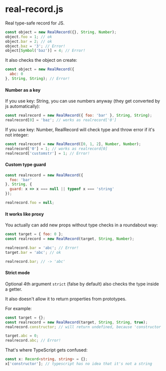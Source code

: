 # real-record.js
Real type-safe record for JS.

```js
const object = new RealRecord({}, String, Number);
object.foo = 1; // ok
object.bar = 2; // ok
object.baz = '3'; // Error!
object[Symbol('baz')] = 4; // Error!
```

It also checks the object on create:
```js
const object = new RealRecord({
  abc: 0
}, String, String); // Error!
```

#### Number as a key
If you use key: String, you can use numbers anyway (they get converted by js automatically):
```js
const realrecord = new RealRecord({ foo: 'bar' }, String, String);
realrecord[0] = 'baz'; // works as realrecord['0']
```

If you use key: Number, RealRecord will check type and throw error if it's not integer:
```js
const realrecord = new RealRecord([0, 1, 2], Number, Number);
realrecord['0'] = 1; // works as realrecord[0]
realrecord['customstr'] = 1; // Error!
```

#### Custom type guard
```js
const realrecord = new RealRecord({
  foo: 'bar'
}, String, {
  guard: x => x === null || typeof x === 'string'
});

realrecord.foo = null;
```

#### It works like proxy
You actually can add new props without type checks in a roundabout way:
```js
const target = { foo: 0 };
const realrecord = new RealRecord(target, String, Number);

realrecord.bar = 'abc'; // Error!
target.bar = 'abc'; // ok

realrecord.bar; // -> 'abc'
```

#### Strict mode
Optional 4th argument `strict` (false by default) also checks the type inside a getter.

It also doesn't allow it to return properties from prototypes.

For example:
```js
const target = {};
const realrecord = new RealRecord(target, String, String, true);
realrecord.constructor; // will return undefined, because 'constructor' exists only in prototype of target

target.abc = 0;
realrecord.abc; // Error!
```

That's where TypeScript gets confused:
```ts
const x: Record<string, string> = {};
x['constructor']; // typescript has no idea that it's not a string
```

